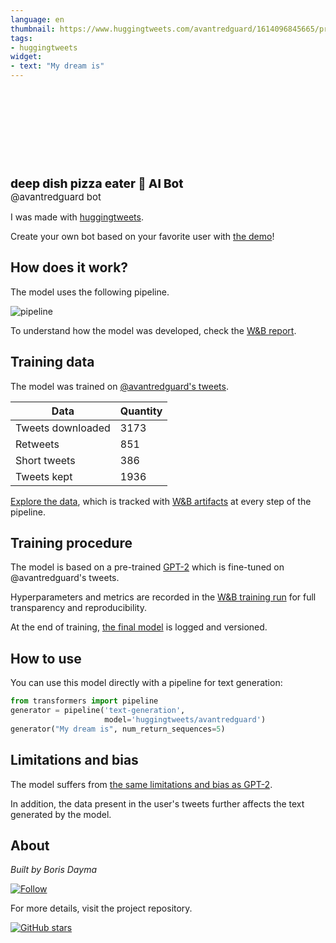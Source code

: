 ```yaml
---
language: en
thumbnail: https://www.huggingtweets.com/avantredguard/1614096845665/predictions.png
tags:
- huggingtweets
widget:
- text: "My dream is"
---
```


<div>
<div style="width: 132px; height:132px; border-radius: 50%; background-size: cover; background-image: url('https://pbs.twimg.com/profile_images/1046984086026371073/zN5I5g0G_400x400.jpg')">
</div>
<div style="margin-top: 8px; font-size: 19px; font-weight: 800">deep dish pizza eater 🤖 AI Bot </div>
<div style="font-size: 15px">@avantredguard bot</div>
</div>

I was made with [huggingtweets](https://github.com/borisdayma/huggingtweets).

Create your own bot based on your favorite user with [the demo](https://colab.research.google.com/github/borisdayma/huggingtweets/blob/master/huggingtweets-demo.ipynb)!

## How does it work?

The model uses the following pipeline.

![pipeline](https://github.com/borisdayma/huggingtweets/blob/master/img/pipeline.png?raw=true)

To understand how the model was developed, check the [W&B report](https://app.wandb.ai/wandb/huggingtweets/reports/HuggingTweets-Train-a-model-to-generate-tweets--VmlldzoxMTY5MjI).

## Training data

The model was trained on [@avantredguard's tweets](https://twitter.com/avantredguard).

| Data | Quantity |
| --- | --- |
| Tweets downloaded | 3173 |
| Retweets | 851 |
| Short tweets | 386 |
| Tweets kept | 1936 |

[Explore the data](https://wandb.ai/wandb/huggingtweets/runs/2ybevoux/artifacts), which is tracked with [W&B artifacts](https://docs.wandb.com/artifacts) at every step of the pipeline.

## Training procedure

The model is based on a pre-trained [GPT-2](https://huggingface.co/gpt2) which is fine-tuned on @avantredguard's tweets.

Hyperparameters and metrics are recorded in the [W&B training run](https://wandb.ai/wandb/huggingtweets/runs/10kbxe0u) for full transparency and reproducibility.

At the end of training, [the final model](https://wandb.ai/wandb/huggingtweets/runs/10kbxe0u/artifacts) is logged and versioned.

## How to use

You can use this model directly with a pipeline for text generation:

```python
from transformers import pipeline
generator = pipeline('text-generation',
                     model='huggingtweets/avantredguard')
generator("My dream is", num_return_sequences=5)
```

## Limitations and bias

The model suffers from [the same limitations and bias as GPT-2](https://huggingface.co/gpt2#limitations-and-bias).

In addition, the data present in the user's tweets further affects the text generated by the model.

## About

*Built by Boris Dayma*

[![Follow](https://img.shields.io/twitter/follow/borisdayma?style=social)](https://twitter.com/intent/follow?screen_name=borisdayma)

For more details, visit the project repository.

[![GitHub stars](https://img.shields.io/github/stars/borisdayma/huggingtweets?style=social)](https://github.com/borisdayma/huggingtweets)
